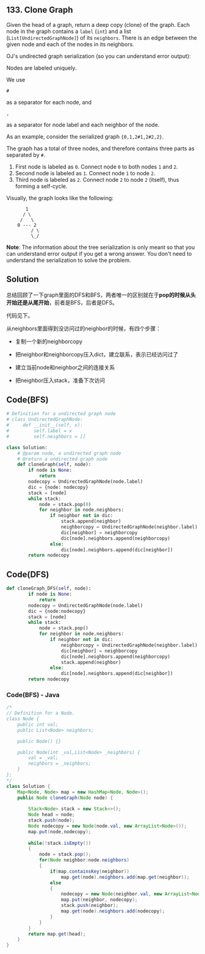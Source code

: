 ## 133. Clone Graph

Given the head of a graph, return a deep copy (clone) of the graph. Each node in the graph contains a `label` (`int`) and a list (`List[UndirectedGraphNode]`) of its `neighbors`. There is an edge between the given node and each of the nodes in its neighbors.

OJ's undirected graph serialization (so you can understand error output):

Nodes are labeled uniquely.

We use



```
#
```

 

as a separator for each node, and

 

```
,
```

 

as a separator for node label and each neighbor of the node.

 

As an example, consider the serialized graph `{0,1,2#1,2#2,2}`.

The graph has a total of three nodes, and therefore contains three parts as separated by `#`.

1. First node is labeled as `0`. Connect node `0` to both nodes `1` and `2`.
2. Second node is labeled as `1`. Connect node `1` to node `2`.
3. Third node is labeled as `2`. Connect node `2` to node `2` (itself), thus forming a self-cycle.

 

Visually, the graph looks like the following:

```
       1
      / \
     /   \
    0 --- 2
         / \
         \_/
```

**Note**: The information about the tree serialization is only meant so that you can understand error output if you get a wrong answer. You don't need to understand the serialization to solve the problem.



## Solution

总结回顾了一下graph里面的DFS和BFS，两者唯一的区别就在于**pop的时候从头开始还是从尾开始**，前者是BFS，后者是DFS。

代码见下。

从neighbors里面得到没访问过的neighbor的时候，有四个步骤：

- 复制一个新的neighborcopy
- 把neighbor和neighborcopy压入dict，建立联系，表示已经访问过了
- 建立当前node和neighbor之间的连接关系

- 把neighbor压入stack，准备下次访问

  

## Code(BFS)

```python
# Definition for a undirected graph node
# class UndirectedGraphNode:
#     def __init__(self, x):
#         self.label = x
#         self.neighbors = []

class Solution:
    # @param node, a undirected graph node
    # @return a undirected graph node
    def cloneGraph(self, node):
        if node is None:
            return
        nodecopy = UndirectedGraphNode(node.label)
        dic = {node: nodecopy}
        stack = [node]
        while stack:
            node = stack.pop(0)
            for neighbor in node.neighbors:
                if neighbor not in dic:
                    stack.append(neighbor)
                    neighborcopy = UndirectedGraphNode(neighbor.label)
                    dic[neighbor] = neighborcopy
                    dic[node].neighbors.append(neighborcopy)
                else:
                    dic[node].neighbors.append(dic[neighbor])
        return nodecopy
```



## Code(DFS)

```python
def cloneGraph_DFS(self, node):
        if node is None:
            return
        nodecopy = UndirectedGraphNode(node.label)
        dic = {node:nodecopy}
        stack = [node]
        while stack:
            node = stack.pop()
            for neighbor in node.neighbors:
                if neighbor not in dic:
                    neighborcopy = UndirectedGraphNode(neighbor.label)
                    dic[neighbor] = neighborcopy
                    dic[node].neighbors.append(neighborcopy)
                    stack.append(neighbor)
                else:
                    dic[node].neighbors.append(dic[neighbor])
        return nodecopy
```



### Code(BFS) - Java

```java
/*
// Definition for a Node.
class Node {
    public int val;
    public List<Node> neighbors;

    public Node() {}

    public Node(int _val,List<Node> _neighbors) {
        val = _val;
        neighbors = _neighbors;
    }
};
*/
class Solution {
    Map<Node, Node> map = new HashMap<Node, Node>();
    public Node cloneGraph(Node node) {
        
        Stack<Node> stack = new Stack<>();
        Node head = node;
        stack.push(node);
        Node nodecopy = new Node(node.val, new ArrayList<Node>());
        map.put(node,nodecopy);
        
        while(!stack.isEmpty())
        {
            node = stack.pop();
            for(Node neighbor:node.neighbors)
            {
                if(map.containsKey(neighbor))
                    map.get(node).neighbors.add(map.get(neighbor));
                else
                {
                    nodecopy = new Node(neighbor.val, new ArrayList<Node>());
                    map.put(neighbor, nodecopy);
                    stack.push(neighbor);
                    map.get(node).neighbors.add(nodecopy);
                }
            }
        }
        return map.get(head);
    }
}
```

